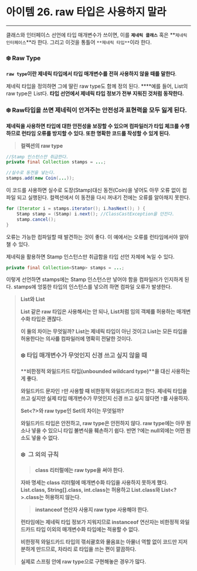 # 아이템 26. raw 타입은 사용하지 말라

---

클래스와 인터페이스 선언에 타입 매개변수가 쓰이면, 이를 **`제네릭 클래스`** 혹은 **`제네릭 인터페이스`**라 한다. 그리고 이것을 통틀어 `**제네릭 타입**`이라 한다.

### ❄️ Raw Type

**`raw type`이란 제네릭 타입에서 타입 매개변수를 전혀 사용하지 않을 때를 말한다**.

제네릭 타입을 정의하면 그에 딸린 raw type도 함께 정의 된다. ****예를 들어, List<E>의 raw type은 List다. **타입 선언에서 제네릭 타입 정보가 전부 지워진 것처럼 동작한다.**

### ❄️ Raw타입을 쓰면 제네릭이 안겨주는 안전성과 표현력을 모두 잃게 된다.

**제네릭을 사용하면 타입에 대한 안전성을 보장할 수 있으며 컴파일러가 타입 체크를 수행하므로 런타임 오류를 방지할 수 있다. 또한 명확한 코드를 작성할 수 있게 된다.**

> **컬렉션의 raw type**
>

```java
//Stamp 인스턴스만 취급한다.
private final Collection stamps = ...;

//실수로 동전을 넣는다.
stamps.add(new Coin(...));
```

이 코드를 사용하면 실수로 도장(Stamp)대신 동전(Coin)을 넣어도 아무 오류 없이 컴파일 되고 실행된다. 컬렉션에서 이 동전을 다시 꺼내기 전에는 오류를 알아채지 못한다.

```java
for (Iterator i = stamps.iterator(); i.hasNext(); ) {
	Stamp stamp = (Stamp) i.next(); //ClassCastException을 던진다.
	stamp.cancel();
}
```

오류는 가능한 컴파일할 때 발견하는 것이 좋다. 이 예에서는 오류를 런타임에서야 알아챌 수 있다.

제네릭을 활용하면 Stamp 인스턴스만 취급함을 타입 선언 자체에 녹일 수 있다.

```java
private final Collection<Stamp> stamps = ...;
```

이렇게 선언하면 stamps에는 Stamp 인스턴스만 넣어야 함을 컴파일러가 인지하게 된다. stamps에 엉뚱한 타입의 인스턴스를 넣으려 하면 컴파일 오류가 발생한다.

> **List와 List<Object>**
>

List 같은 raw 타입은 사용해서는 안 되나, List<Object>처럼 임의 객체를 허용하는 매개변수화 타입은 괜찮다.

이 둘의 차이는 무엇일까? **List는 제네릭 타입이 아닌 것이고 List<Object>는 모든 타입을 허용한다는 의사를 컴파일러에 명확히 전달한 것이다.**

### ❄️ 타입 매개변수가 무엇인지 신경 쓰고 싶지 않을 때

**비한정적 와일드카드 타입(unbounded wildcard type)**을 대신 사용하는 게 좋다.

와일드카드 문자인 `?`만 사용할 때 비한정적 와일드카드라고 한다. 제네릭 타입을 쓰고 싶지만 실제 타입 매개변수가 무엇인지 신경 쓰고 싶지 않다면 `?`를 사용하자.

Set<?>와 raw type인 Set의 차이는 무엇일까?

와일드카드 타입은 안전하고, raw type은 안전하지 않다. raw type에는 아무 원소나 넣을 수 있으니 타입 불변식을 훼손하기 쉽다. 반면 ?에는 null외에는 어떤 원소도 넣을 수 없다.

### ❄️  그 외의 규칙

> **class 리터럴에는 raw type을 써야 한다.**
>

자바 명세는 class 리터럴에 매개변수화 타입을 사용하지 못하게 했다. List.class, String[].class, int.class는 허용하고 List<String>.class와 List<?>.class는 허용하지 않는다.

> **instanceof 연산자 사용지 raw type 사용해야 한다.**
>

런타임에는 제네릭 타입 정보가 지워지므로 instanceof 연산자는 비한정적 와일드카드 타입 이외의 매개변수화 타입에는 적용할 수 없다.

비한정적 와일드카드 타입의 꺾쇠괄호와 물음표는 아물너 역할 없이 코드만 지저분하게 만드므로, 차라리 로 타입을 쓰는 편이 깔끔하다.

실제로 스프링 안에 raw type으로 구현해놓은 경우가 많다.